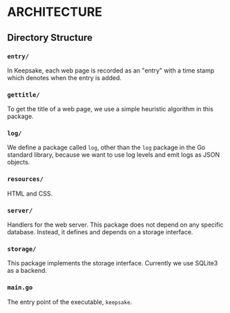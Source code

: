 # ARCHITECTURE

## Directory Structure

### `entry/`

In Keepsake, each web page is recorded as an "entry" with a time stamp which
denotes when the entry is added.

### `gettitle/`

To get the title of a web page, we use a simple heuristic algorithm in this package.

### `log/`

We define a package called `log`, other than the `log` package in the Go
standard library, because we want to use log levels and emit logs as JSON
objects.

### `resources/`

HTML and CSS.

### `server/`

Handlers for the web server. This package does not depend on any specific
database. Instead, it defines and depends on a storage interface.

### `storage/`

This package implements the storage interface. Currently we use SQLite3 as a
backend.

### `main.go`

The entry point of the executable, `keepsake`.
